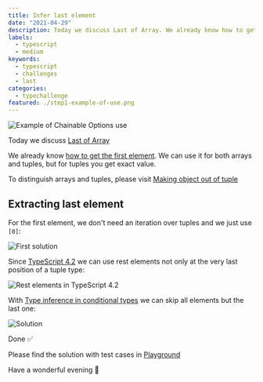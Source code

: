 ```yaml
---
title: Infer last element
date: "2021-04-29"
description: Today we discuss Last of Array. We already know how to get the first element. We can use it for both arrays and tuples, but for tuples you get exact value. To distinguish arrays and tuples, please visit Making object out of tuple.
labels:
  - typescript
  - medium
keywords:
  - typescript
  - challenges
  - last
categories:
  - typechallenge
featured: ./step1-example-of-use.png
---
```


![Example of Chainable Options use](/infer-last-element/step1-example-of-use.png)

Today we discuss [Last of Array](https://github.com/type-challenges/type-challenges/blob/master/questions/15-medium-last/README.md)

We already know [how to get the first element](/2021-04-08-infer-first-element/). We can use it for both arrays and tuples, but for tuples you get exact value.

To distinguish arrays and tuples, please visit [Making object out of tuple](/2021-04-07-making-object-out-of-tuple/#an-array-or-a-tuple)

## Extracting last element

For the first element, we don't need an iteration over tuples and we just use `[0]`:

![First solution](/infer-last-element/step2-first-solution.png)

Since [TypeScript 4.2](https://devblogs.microsoft.com/typescript/announcing-typescript-4-2/#non-trailing-rests) we can use rest elements not only at the very last position of a tuple type:

![Rest elements in TypeScript 4.2](/infer-last-element/step3-rest-in-ts-4-2.png)

With [Type inference in conditional types](https://www.typescriptlang.org/docs/handbook/release-notes/typescript-2-8.html#type-inference-in-conditional-types) we can skip all elements but the last one:

![Solution](/infer-last-element/step4-solution.png)

Done ✅

Please find the solution with test cases in [Playground](https://www.typescriptlang.org/play?#code/PQKgUABBCMCsEFoIBkCGBnALhA9gMwgEEAnY1AT0kQRtqoCNyiA7TACx2aYDEBXCABQABVKzy8AlBADEAWwCmAEwCWvWTNSkKVKtL0QAir3lZlnHVAB8EACrkADvIDKAY2LL72ACwA6AAwQyugQxPIuOLIKzIpKgcwQ7EEQLmyoADZp8swA5vIWEACSsvaZUdioELnM8u4uEAAGaFgAPDaW9Qmp2JioANYmEKJEWkz1Nh2iiiHymLzEzMHKmADkwWkY2PKlWSvBmA7yPvncOMQQ8gAeqMWZ+fX3mOhU+46DpNAQALwQANrLqMsADQQZb0IEglzLAC6zwOb2IACYvr8AMzAhHA6AwqCw149ZRpD7fJqYZqaYjQazAYDnC6OFyYWKYHAQejyCHLXHs-FpJHEjZk0gIqk0y70xlTZms9nQKj3er5awANWU8gA7rh4gBxJYACV49AAXBA2JhMPZ0IbqY8Uj4AFboHynbLAOBgEDAMBe0AQAD6-oDgYDEAAmjg5hAAMI4GIQXU1dlBpP+iAer0vdkk1q0xnRYKicg-KHWb42HNZRTBH4+GvKZh4Gp+4F1htnJXYiAAfggSqoxuqADcagBub0gP3JoO2EzYSMYAaTqdp5TFU7YADeEAAogBHXjpYFbulhbAAXwgeGIERBQgzCBS6UyORMwF4mAJ6E5YAzyXnwW+PxUEe4rNLu+5pM0WY-GiEAYjAxaYpYliAkBx4MqBe7pJBAo-AIUifNY0AIjBm6oMaWDuDkECnghECkeRmCUdk1FIShMJemAPqLoGEB8MQ7CNk4jIWhO3G+qmnqgFQ1hOKkoQQOQ4ZnOgOBpG+ZgLMaprmpa1roLaDpOsQLpwMAojoGqNTST2qoaipanvpwlommaFpWsANpsPajrOq6sDAPZ6lOdZACypzspGqQZFkuTOdpbl6QZPnGe6npgEAA)

Have a wonderful evening 🌆
